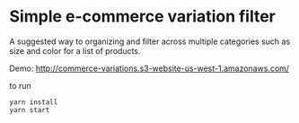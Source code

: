 # Simple e-commerce variation filter

A suggested way to organizing and filter across multiple categories such as size and color for a list of products.

Demo: http://commerce-variations.s3-website-us-west-1.amazonaws.com/

to run
```
yarn install
yarn start
```

